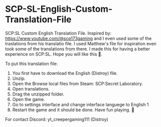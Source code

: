 # SCP-SL-English-Custom-Translation-File
SCP:SL Custom English Translation File. Inspired by: https://www.youtube.com/@scp173gaming and I even used some of the traslations from his translatio file.
I used Matthew's file for inspiration even took some of the translations from there.
I made this for having a better experience on SCP:SL.
Hope you will like this 🙂.

To put this translation file:
1. You first have to download the English (Distroy) file.
2. Unzip.
3. Open the Browse local files from Steam: SCP:Secret Laboratory.
4. Open translations.
5. Drag the unzipped folder.
6. Open the game.
7. Go to settings interface and change interface languege to English 1
8. Restart the game and it should be done.
Have fun playing. 🙂

For contact Discord: yt_creepergaming111 (Distroy)

